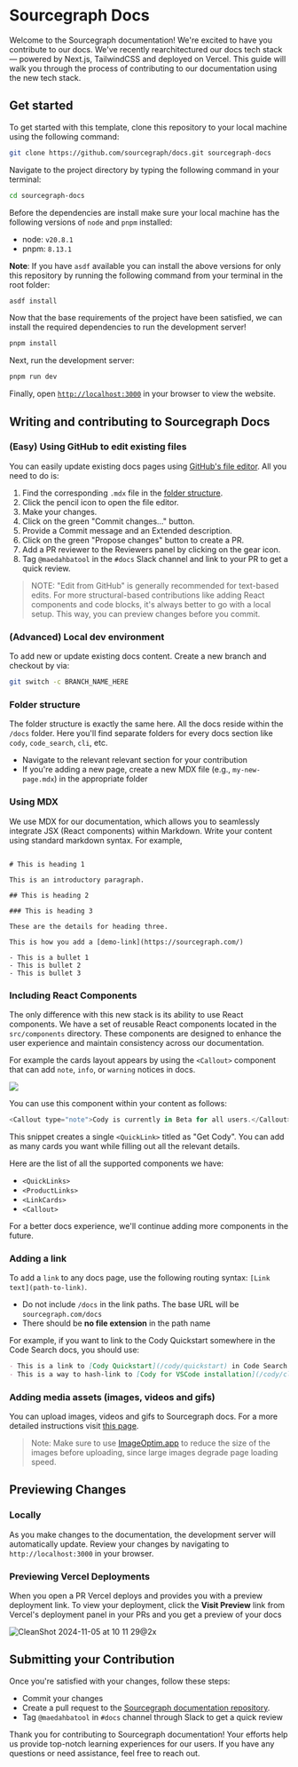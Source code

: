 <!-- Working Branch for May Release -->

# Sourcegraph Docs

<!-- Working branch for SG 6.4 Release -->

Welcome to the Sourcegraph documentation! We're excited to have you contribute to our docs. We've recently rearchitectured our docs tech stack — powered by Next.js, TailwindCSS and deployed on Vercel. This guide will walk you through the process of contributing to our documentation using the new tech stack.

## Get started

To get started with this template, clone this repository to your local machine using the following command:

```sh
git clone https://github.com/sourcegraph/docs.git sourcegraph-docs
```

Navigate to the project directory by typing the following command in your terminal:

```sh
cd sourcegraph-docs
```

Before the dependencies are install make sure your local machine has the following versions of `node` and `pnpm` installed:

* node: `v20.8.1`
* pnpm: `8.13.1`

**Note**: If you have `asdf` available you can install the above versions for only this repository by running the following command from your terminal in the root folder:

```sh
asdf install
```

Now that the base requirements of the project have been satisfied, we can install the required dependencies to run the development server!

```sh
pnpm install
```

Next, run the development server:

```sh
pnpm run dev
```

Finally, open [`http://localhost:3000`](http://localhost:3000) in your browser to view the website.

## Writing and contributing to Sourcegraph Docs

### (Easy) Using GitHub to edit existing files
You can easily update existing docs pages using [GitHub's file editor](https://docs.github.com/en/repositories/working-with-files/managing-files/editing-files). All you need to do is:

1. Find the corresponding `.mdx` file in the [folder structure](#folder-structure).
2. Click the pencil icon to open the file editor.
3. Make your changes.
4. Click on the green "Commit changes..." button.
5. Provide a Commit message and an Extended description.
6. Click on the green "Propose changes" button to create a PR.
7. Add a PR reviewer to the Reviewers panel by clicking on the gear icon.
8. Tag `@maedahbatool` in the `#docs` Slack channel and link to your PR to get a quick review.
> NOTE: "Edit from GitHub" is generally recommended for text-based edits. For more structural-based contributions like adding React components and code blocks, it's always better to go with a local setup. This way, you can preview changes before you commit.

### (Advanced) Local dev environment
To add new or update existing docs content. Create a new branch and checkout by via:

```sh
git switch -c BRANCH_NAME_HERE
```

### Folder structure

The folder structure is exactly the same here. All the docs reside within the `/docs` folder. Here you'll find separate folders for every docs section like `cody`, `code_search`, `cli`, etc.

- Navigate to the relevant relevant section for your contribution
- If you're adding a new page, create a new MDX file (e.g., `my-new-page.mdx`) in the appropriate folder

### Using MDX

We use MDX for our documentation, which allows you to seamlessly integrate JSX (React components) within Markdown. Write your content using standard markdown syntax. For example,

```

# This is heading 1

This is an introductory paragraph.

## This is heading 2

### This is heading 3

These are the details for heading three.

This is how you add a [demo-link](https://sourcegraph.com/)

- This is a bullet 1
- This is bullet 2
- This is bullet 3
```

### Including React Components

The only difference with this new stack is its ability to use React components. We have a set of reusable React components located in the `src/components` directory. These components are designed to enhance the user experience and maintain consistency across our documentation.

For example the cards layout appears by using the `<Callout>` component that can add `note`, `info`, or `warning` notices in docs.

![](https://storage.googleapis.com/sourcegraph-assets/Docs/CleanShot%202023-12-12%20at%2012.00.29%402x.png)

You can use this component within your content as follows:

```js
<Callout type="note">Cody is currently in Beta for all users.</Callout>
```

This snippet creates a single `<QuickLink>` titled as "Get Cody". You can add as many cards you want while filling out all the relevant details.

Here are the list of all the supported components we have:

- `<QuickLinks>`
- `<ProductLinks>`
- `<LinkCards>`
- `<Callout>`

For a better docs experience, we'll continue adding more components in the future.

### Adding a link

To add a `link` to any docs page, use the following routing syntax: `[Link text](path-to-link)`.

- Do not include `/docs` in the link paths. The base URL will be `sourcegraph.com/docs`
- There should be **no file extension** in the path name

For example, if you want to link to the Cody Quickstart somewhere in the Code Search docs, you should use:

```markdown
- This is a link to [Cody Quickstart](/cody/quickstart) in Code Search docs
- This is a way to hash-link to [Cody for VSCode installation](/cody/clients/install-vscode#verifying-the-installation) in Code Search docs
```

### Adding media assets (images, videos and gifs)

You can upload images, videos and gifs to Sourcegraph docs. For a more detailed instructions visit [this page](https://www.notion.so/sourcegraph/How-to-host-blog-assets-using-GCP-file-storage-a2cae02bd0c74166a12eaff5062c41ad).

> Note: Make sure to use [ImageOptim.app](https://imageoptim.com/mac) to reduce the size of the images before uploading, since large images degrade page loading speed.

## Previewing Changes

### Locally

As you make changes to the documentation, the development server will automatically update. Review your changes by navigating to `http://localhost:3000` in your browser.

### Previewing Vercel Deployments

When you open a PR Vercel deploys and provides you with a preview deployment link. To view your deployment, click the **Visit Preview** link from Vercel's deployment panel in your PRs and you get a preview of your docs

![CleanShot 2024-11-05 at 10 11 29@2x](https://github.com/user-attachments/assets/b0911e2e-95a7-4f56-b2ff-b659d13077d8)

## Submitting your Contribution

Once you're satisfied with your changes, follow these steps:

- Commit your changes
- Create a pull request to the [Sourcegraph documentation repository](https://github.com/sourcegraph/docs).
- Tag `@maedahbatool` in `#docs` channel through Slack to get a quick review

Thank you for contributing to Sourcegraph documentation! Your efforts help us provide top-notch learning experiences for our users. If you have any questions or need assistance, feel free to reach out.
